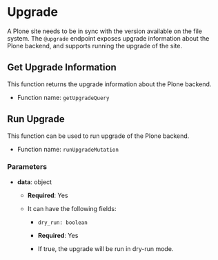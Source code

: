 # Upgrade

A Plone site needs to be in sync with the version available on the file system.
The `@upgrade` endpoint exposes upgrade information about the Plone backend, and supports running the upgrade of the site.

## Get Upgrade Information

This function returns the upgrade information about the Plone backend.

- Function name: `getUpgradeQuery`

## Run Upgrade

This function can be used to run upgrade of the Plone backend.

- Function name: `runUpgradeMutation`

### Parameters

- **data**: object

  - **Required**: Yes
  - It can have the following fields:

    - `dry_run: boolean`

    - **Required**: Yes
    - If true, the upgrade will be run in dry-run mode.
